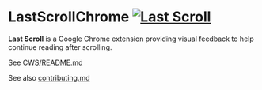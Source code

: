 LastScrollChrome [![Last Scroll](https://developers.google.com/chrome/web-store/images/branding/ChromeWebStore_Badge_v2_206x58.png)](https://chrome.google.com/webstore/detail/last-scroll/mceojjfcjklcpbdkagkjhoinaagcidnd)
================

**Last Scroll** is a Google Chrome extension providing visual feedback to help continue reading after scrolling.

See [CWS/README.md](CWS/README.md)

See also [contributing.md](contributing.md)
